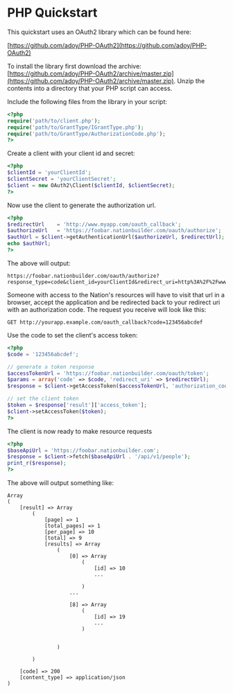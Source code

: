 PHP Quickstart
==============

This quickstart uses an OAuth2 library which can be found here:

[https://github.com/adoy/PHP-OAuth2](https://github.com/adoy/PHP-OAuth2)

To install the library first download the archive: [https://github.com/adoy/PHP-OAuth2/archive/master.zip](https://github.com/adoy/PHP-OAuth2/archive/master.zip).  Unzip the contents into a directory that your PHP script can access.


Include the following files from the library in your script:

```php
<?php
require('path/to/client.php');
require('path/to/GrantType/IGrantType.php');
require('path/to/GrantType/AuthorizationCode.php');
?>
```

Create a client with your client id and secret:

```php
<?php
$clientId = 'yourClientId';
$clientSecret = 'yourClientSecret';
$client = new OAuth2\Client($clientId, $clientSecret);
?>
```

Now use the client to generate the authorization url.

```php
<?php
$redirectUrl    = 'http://www.myapp.com/oauth_callback';
$authorizeUrl   = 'https://foobar.nationbuilder.com/oauth/authorize';
$authUrl = $client->getAuthenticationUrl($authorizeUrl, $redirectUrl);
echo $authUrl;
?>
```

The above will output:

```
https://foobar.nationbuilder.com/oauth/authorize?response_type=code&client_id=yourClientId&redirect_uri=http%3A%2F%2Fwww.myapp.com%2Foauth_callback
```

Someone with access to the Nation's resources will have to visit that url in a browser, accept the application and be redirected back to your redirect uri with an authorization code. The request you receive will look like this:

```
GET http://yourapp.example.com/oauth_callback?code=123456abcdef
```

Use the code to set the client's access token:

```php
<?php
$code = '123456abcdef';

// generate a token response
$accessTokenUrl = 'https://foobar.nationbuilder.com/oauth/token';
$params = array('code' => $code, 'redirect_uri' => $redirectUrl);
$response = $client->getAccessToken($accessTokenUrl, 'authorization_code', $params);

// set the client token
$token = $response['result']['access_token'];
$client->setAccessToken($token);
?>
```


The client is now ready to make resource requests

```php
<?php
$baseApiUrl = 'https://foobar.nationbuilder.com';
$response = $client->fetch($baseApiUrl . '/api/v1/people');
print_r($response);
?>
```


The above will output something like:

```
Array
(
    [result] => Array
        (
            [page] => 1
            [total_pages] => 1
            [per_page] => 10
            [total] => 9
            [results] => Array
                (
                    [0] => Array
                        (
                            [id] => 10
                            ...

                        )
                    ...

                    [8] => Array
                        (
                            [id] => 19
                            ...
                        )


                )

        )

    [code] => 200
    [content_type] => application/json
)

```
